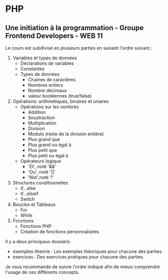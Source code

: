 # PHP

## Une initiation à la programmation - Groupe Frontend Developers - WEB 11

Le cours est subdivisé en plusieurs parties en suivant l'ordre suivant :
1. Variables et types de données  
   * Déclarations  de variables
   * Constantes 
   * Types de données
       - Chaines de caractères
       - Nombres entiers
       - Nombre décimaux 
       - valeur booléennes (true/false)
2. Opérations: arithmétiques, binaires et unaires
   * Opérations sur les nombres
       - Addition
       - Soustraction
       - Multiplication 
       - Division
       - Modulo (reste de la division entière)
       - Plus grand que
       - Plus grand ou égal à
       - Plus petit que 
       - Plus petit ou égal à 
   * Opérateurs logique 
       - 'Et', noté '&&'
       - 'Ou', noté '||'
       - 'Not',noté '!'
3. Structures conditionnelles 
      * if...else
      * if...elseif
      * Switch
4. Boucles et Tableaux 
   * For
   * While 
5. Fonctions
   * Fonctions PHP
   * Création de fonctions personnalisées

Il y a deux principaux dossiers: 
- exemples-theorie : Les exemples théoriques pour chacune des parties. 
- exercices : Des exercices pratiques pour chacune des parties. 

Je vous recommande de suivre l'ordre indiqué afin de mieux comprendre l'usage de ces différents concepts. 
  

